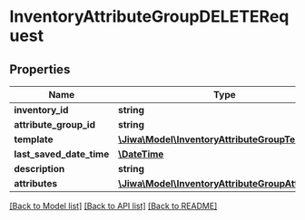 # InventoryAttributeGroupDELETERequest

## Properties
Name | Type | Description | Notes
------------ | ------------- | ------------- | -------------
**inventory_id** | **string** |  | [optional] 
**attribute_group_id** | **string** |  | [optional] 
**template** | [**\Jiwa\Model\InventoryAttributeGroupTemplate**](InventoryAttributeGroupTemplate.md) |  | [optional] 
**last_saved_date_time** | [**\DateTime**](\DateTime.md) |  | [optional] 
**description** | **string** |  | [optional] 
**attributes** | [**\Jiwa\Model\InventoryAttributeGroupAttribute[]**](InventoryAttributeGroupAttribute.md) |  | [optional] 

[[Back to Model list]](../README.md#documentation-for-models) [[Back to API list]](../README.md#documentation-for-api-endpoints) [[Back to README]](../README.md)


